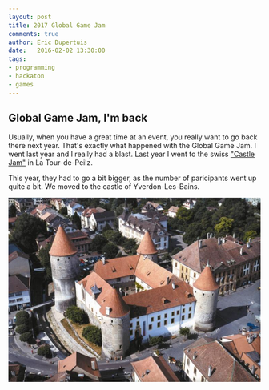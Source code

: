 ```yaml
---
layout: post
title: 2017 Global Game Jam
comments: true
author: Eric Dupertuis
date:   2016-02-02 13:30:00
tags:
- programming
- hackaton
- games
---
```


## Global Game Jam, I'm back

Usually, when you have a great time at an event, you really want to go back there
next year. That's exactly what happened with the Global Game Jam. I went last year
and I really had a blast. Last year I went to the swiss ["Castle Jam"](https://twitter.com/GGJSuisse)
 in La Tour-de-Peilz.

This year, they had to go a bit bigger, as the number of paricipants went up quite a bit. We moved
to the castle of Yverdon-Les-Bains.

![The castle of Yverdon](/images/ggj17/yverdon.jpg)


